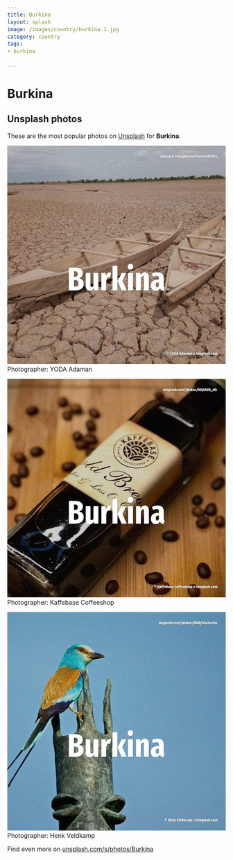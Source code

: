 ```yaml
---
title: Burkina
layout: splash
image: /images/country/burkina.1.jpg
category: country
tags:
- burkina

---
```

# Burkina



 
## Unsplash photos
These are the most popular photos on [Unsplash](https://unsplash.com) for **Burkina**.
 
![Burkina](/images/country/burkina.1.jpg)
Photographer:  YODA Adaman
 
![Burkina](/images/country/burkina.2.jpg)
Photographer:  Kaffebase Coffeeshop
 
![Burkina](/images/country/burkina.3.jpg)
Photographer:  Henk Veldkamp
 
Find even more on [unsplash.com/s/photos/Burkina](https://unsplash.com/s/photos/Burkina)
 
